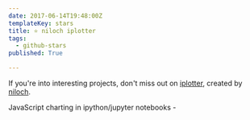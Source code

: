 ```yaml
---
date: 2017-06-14T19:48:00Z
templateKey: stars
title: ⭐ niloch iplotter
tags:
  - github-stars
published: True

---
```


If you're into interesting projects, don't miss out on [iplotter](https://github.com/niloch/iplotter), created by [niloch](https://github.com/niloch).

JavaScript charting in ipython/jupyter notebooks -
